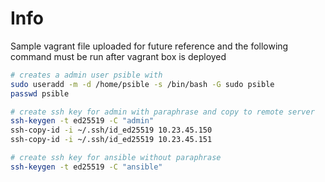# Info

Sample vagrant file uploaded for future reference and the following command must be run after vagrant box is deployed

```bash
# creates a admin user psible with 
sudo useradd -m -d /home/psible -s /bin/bash -G sudo psible
passwd psible

# create ssh key for admin with paraphrase and copy to remote server
ssh-keygen -t ed25519 -C "admin"
ssh-copy-id -i ~/.ssh/id_ed25519 10.23.45.150
ssh-copy-id -i ~/.ssh/id_ed25519 10.23.45.151

# create ssh key for ansible without paraphrase
ssh-keygen -t ed25519 -C "ansible"



```

